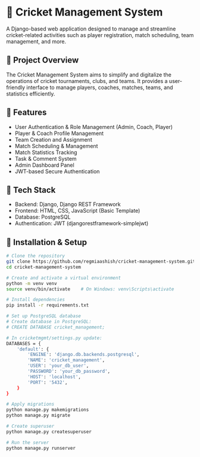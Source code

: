 # 🏏 Cricket Management System

A Django-based web application designed to manage and streamline cricket-related activities such as player registration, match scheduling, team management, and more.

## 📌 Project Overview

The Cricket Management System aims to simplify and digitalize the operations of cricket tournaments, clubs, and teams. It provides a user-friendly interface to manage players, coaches, matches, teams, and statistics efficiently.

## 🚀 Features

- User Authentication & Role Management (Admin, Coach, Player)  
- Player & Coach Profile Management  
- Team Creation and Assignment  
- Match Scheduling & Management  
- Match Statistics Tracking  
- Task & Comment System  
- Admin Dashboard Panel  
- JWT-based Secure Authentication  

## 🔧 Tech Stack

- Backend: Django, Django REST Framework  
- Frontend: HTML, CSS, JavaScript (Basic Template)  
- Database: PostgreSQL  
- Authentication: JWT (djangorestframework-simplejwt)


## 🔑 Installation & Setup

```bash
# Clone the repository
git clone https://github.com/regmiaashish/cricket-management-system.git
cd cricket-management-system

# Create and activate a virtual environment
python -m venv venv
source venv/bin/activate    # On Windows: venv\Scripts\activate

# Install dependencies
pip install -r requirements.txt

# Set up PostgreSQL database
# Create database in PostgreSQL:
# CREATE DATABASE cricket_management;

# In cricketmgmt/settings.py update:
DATABASES = {
    'default': {
        'ENGINE': 'django.db.backends.postgresql',
        'NAME': 'cricket_management',
        'USER': 'your_db_user',
        'PASSWORD': 'your_db_password',
        'HOST': 'localhost',
        'PORT': '5432',
    }
}

# Apply migrations
python manage.py makemigrations
python manage.py migrate

# Create superuser
python manage.py createsuperuser

# Run the server
python manage.py runserver


